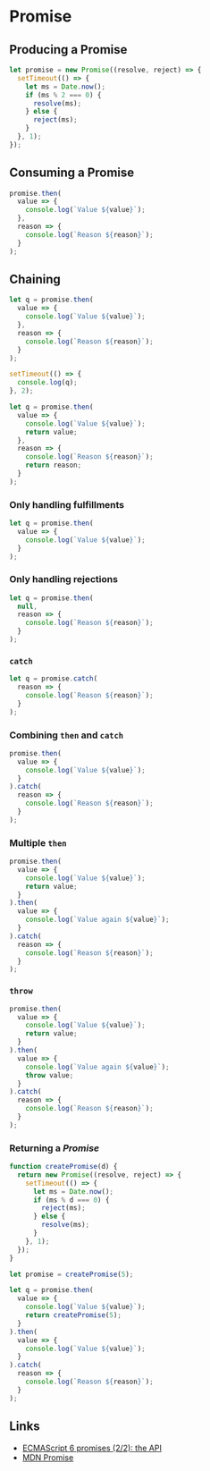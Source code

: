 # Promise

## Producing a Promise

```js
let promise = new Promise((resolve, reject) => {
  setTimeout(() => {
    let ms = Date.now();
    if (ms % 2 === 0) {
      resolve(ms);
    } else {
      reject(ms);
    }
  }, 1);
});
```

## Consuming a Promise

```js
promise.then(
  value => {
    console.log(`Value ${value}`);
  },
  reason => {
    console.log(`Reason ${reason}`);
  }
);
```

## Chaining

```js
let q = promise.then(
  value => {
    console.log(`Value ${value}`);
  },
  reason => {
    console.log(`Reason ${reason}`);
  }
);

setTimeout(() => {
  console.log(q);
}, 2);
```

```js
let q = promise.then(
  value => {
    console.log(`Value ${value}`);
    return value;
  },
  reason => {
    console.log(`Reason ${reason}`);
    return reason;
  }
);
```

### Only handling fulfillments

```js
let q = promise.then(
  value => {
    console.log(`Value ${value}`);
  }
);
```

### Only handling rejections

```js
let q = promise.then(
  null,
  reason => {
    console.log(`Reason ${reason}`);
  }
);
```

### `catch`

```js
let q = promise.catch(
  reason => {
    console.log(`Reason ${reason}`);
  }
);
```

### Combining `then` and `catch`

```js
promise.then(
  value => {
    console.log(`Value ${value}`);
  }
).catch(
  reason => {
    console.log(`Reason ${reason}`);
  }
);
```

### Multiple `then`

```js
promise.then(
  value => {
    console.log(`Value ${value}`);
    return value;
  }
).then(
  value => {
    console.log(`Value again ${value}`);
  }
).catch(
  reason => {
    console.log(`Reason ${reason}`);
  }
);
```

### `throw`

```js
promise.then(
  value => {
    console.log(`Value ${value}`);
    return value;
  }
).then(
  value => {
    console.log(`Value again ${value}`);
    throw value;
  }
).catch(
  reason => {
    console.log(`Reason ${reason}`);
  }
);
```

### Returning a *Promise*

```js
function createPromise(d) {
  return new Promise((resolve, reject) => {
    setTimeout(() => {
      let ms = Date.now();
      if (ms % d === 0) {
        reject(ms);
      } else {
        resolve(ms);
      }
    }, 1);
  });
}

let promise = createPromise(5);

let q = promise.then(
  value => {
    console.log(`Value ${value}`);
    return createPromise(5);
  }
).then(
  value => {
    console.log(`Value ${value}`);
  }
).catch(
  reason => {
    console.log(`Reason ${reason}`);
  }
);
```

## Links

- [ECMAScript 6 promises (2/2): the API](http://www.2ality.com/2014/10/es6-promises-api.html)
- [MDN Promise](https://developer.mozilla.org/en-US/docs/Web/JavaScript/Reference/Global_Objects/Promise)
